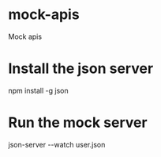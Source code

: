 # mock-apis
Mock apis

# Install the json server
npm install -g json

# Run the mock server
json-server --watch user.json
